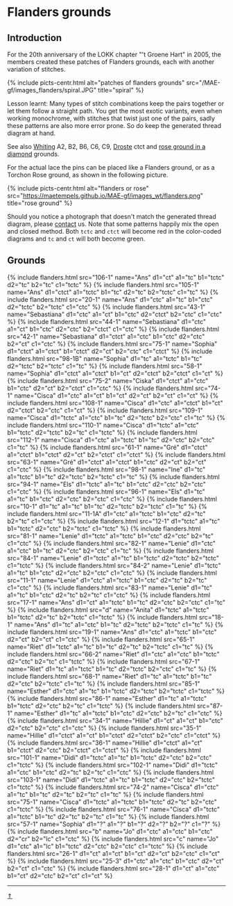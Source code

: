 # Flanders grounds

## Introduction

For the 20th anniversary of the LOKK chapter "'t Groene Hart" in 2005, the members
created these patches of Flanders grounds, each with another variation of stitches.

{% include picts-centr.html 
   alt="patches of flanders grounds" 
   src="/MAE-gf/images_flanders/spiral.JPG"
   title="spiral"
 %}

Lesson learnt: Many types of stitch combinations keep the pairs together or let them follow a straight path.
You get the most exotic variants, even when working monochrome, with stitches that twist just one of the pairs,
sadly these patterns are also more error prone. So do keep the generated thread diagram at hand. 

See also [Whiting] A2, B2, B6, C6, C9, [Droste] ctct and [rose ground in a diamond][squared rose] grounds.

[Whiting]: https://d-bl.github.io/gw-lace-to-gf
[Droste]: https://d-bl.github.io/GroundForge/help/Droste-effect#stitches
[squared rose]: ../docs/rosesa#rose-ground-in-a-diamond

For the actual lace the pins can be placed like a Flanders ground, or as a Torchon Rose ground, as shown in the following picture.

{% include picts-centr.html
     alt="flanders or rose"
     src="https://maetempels.github.io/MAE-gf/images_wt/flanders.png"
     title="rose ground"
%}   

Should you notice a photograph that doesn't match the generated thread diagram, please [contact](about-us#write-us) us. Note that some patterns happily mix the open and closed method. Both `tctc` and `ctct` will become red in the color-coded diagrams and `tc` and `ct` will both become green.

## Grounds
{% include flanders.html src="106-1" name="Ans" d1="ct" a1="tc" b1="tctc" d2="tc" b2="tc" c1="tctc" %}
{% include flanders.html src="105-1" name="Ans" d1="ctct" a1="tctc" b1="tc" d2="tc" b2="tctc" c1="tc" %}
{% include flanders.html src="20-1" name="Ans" d1="ctc" a1="tc" b1="ctc" d2="tctc" b2="tctc" c1="ctc" %}
{% include flanders.html src="43-1" name="Sebastiana" d1="ctc" a1="ct" b1="ctc" d2="ctct" b2="ctc" c1="ctc" %}
{% include flanders.html src="44-1" name="Sebastiana" d1="ctc" a1="ct" b1="ctc" d2="ctc" b2="ctct" c1="ctc" %}
{% include flanders.html src="42-1" name="Sebastiana" d1="ctct" a1="ctc" b1="ctc" d2="ctc" b2="ct" c1="ctc" %}
{% include flanders.html src="75-1" name="Sophia" d1="ctct" a1="ctct" b1="ctct" d2="ct" b2="ctc" c1="ctct" %}
{% include flanders.html src="98-1B" name="Sophia" d1="tc" a1="tctc" b1="tc" d2="tctc" b2="tctc" c1="tc" %}
{% include flanders.html src="58-1" name="Sophia" d1="ctct" a1="ctct" b1="ct" d2="ctct" b2="ctct" c1="ct" %}
{% include flanders.html src="75-2" name="Ciska" d1="ctct" a1="ctc" b1="ctc" d2="ct" b2="ctct" c1="ctc" %}
{% include flanders.html src="74-1" name="Cisca" d1="ctc" a1="ct" b1="ct" d2="ct" b2="ct" c1="ct" %}
{% include flanders.html src="108-1" name="Cisca" d1="ctc" a1="ctct" b1="ct" d2="ctct" b2="ctc" c1="ct" %}
{% include flanders.html src="109-1" name="Cisca" d1="tctc" a1="ctc" b1="tc" d2="tctc" b2="ctc" c1="tc" %}
{% include flanders.html src="110-1" name="Cisca" d1="tctc" a1="ctc" b1="tctc" d2="tctc" b2="tc" c1="tctc" %}
{% include flanders.html src="112-1" name="Cisca" d1="ctc" a1="tctc" b1="tc" d2="ctc" b2="ctc" c1="tc" %}
{% include flanders.html src="61-1" name="Gr&eacute;" d1="ctct" a1="ctct" b1="ctct" d2="ct" b2="ctct" c1="ctct" %}
{% include flanders.html src="63-1" name="Gr&eacute;" d1="ctct" a1="ctct" b1="ctc" d2="ct" b2="ct" c1="ctc" %}
{% include flanders.html src="98-1" name="Ine" d1="tc" a1="tctc" b1="tc" d2="tctc" b2="tctc" c1="tc" %}
{% include flanders.html src="94-1" name="Els" d1="tctc" a1="tc" b1="ctc" d2="ctc" b2="ctc" c1="ctc" %}
{% include flanders.html src="96-1" name="Els" d1="tc" a1="tc" b1="ctc" d2="ctc" b2="ctc" c1="ctc" %}
{% include flanders.html src="10-1" d1="tc" a1="tc" b1="tc" d2="tctc" b2="tctc" c1="tc" %}
{% include flanders.html src="11-1A" d1="ctc" a1="tctc" b1="ctc" d2="tc" b2="tc" c1="ctc" %}
{% include flanders.html src="12-1" d1="tctc" a1="tc" b1="tctc" d2="ctc" b2="tctc" c1="tctc" %}
{% include flanders.html src="81-1" name="Lenie" d1="tctc" a1="tctc" b1="ctc" d2="ctc" b2="tc" c1="ctc" %}
{% include flanders.html src="82-1" name="Lenie" d1="ctc" a1="ctc" b1="tc" d2="ctc" b2="ctc" c1="tc" %}
{% include flanders.html src="84-1" name="Lenie" d1="tctc" a1="tc" b1="tctc" d2="tctc" b2="tctc" c1="tctc" %}
{% include flanders.html src="84-2" name="Lenie" d1="tctc" a1="tc" b1="ctc" d2="ctc" b2="ctc" c1="ctc" %}
{% include flanders.html src="11-1" name="Lenie" d1="ctc" a1="tctc" b1="ctc" d2="tc" b2="tc" c1="ctc" %}
{% include flanders.html src="83-1" name="Lenie" d1="tc" a1="tc" b1="ctc" d2="tc" b2="tc" c1="ctc" %}
{% include flanders.html src="17-1" name="Ans" d1="ct" a1="tctc" b1="tc" d2="ctc" b2="ctc" c1="tc" %}
{% include flanders.html src="d" name="Anita" d1="tctc" a1="tctc" b1="tctc" d2="tc" b2="tctc" c1="tctc" %}
{% include flanders.html src="18-1" name="Ans" d1="tc" a1="ctc" b1="tc" d2="tctc" b2="tctc" c1="tc" %}
{% include flanders.html src="19-1" name="Ans" d1="ctc" a1="tctc" b1="ctc" d2="ct" b2="ct" c1="ctc" %}
{% include flanders.html src="65-1" name="Riet" d1="tctc" a1="tc" b1="tc" d2="tc" b2="tctc" c1="tc" %}
{% include flanders.html src="66-2" name="Riet" d1="ctc" a1="ctc" b1="tctc" d2="ctc" b2="tc" c1="tctc" %}
{% include flanders.html src="67-1" name="Riet" d1="tc" a1="tctc" b1="tc" d2="tctc" b2="ctc" c1="tc" %}
{% include flanders.html src="68-1" name="Riet" d1="tc" a1="tctc" b1="tc" d2="ctc" b2="tctc" c1="tc" %}
{% include flanders.html src="85-1" name="Esther" d1="ctc" a1="tc" b1="tctc" d2="tctc" b2="tctc" c1="tctc" %}
{% include flanders.html src="86-1" name="Esther" d1="tc" a1="tctc" b1="tctc" d2="ctc" b2="tc" c1="tctc" %}
{% include flanders.html src="87-1" name="Esther" d1="tc" a1="tctc" b1="ctc" d2="ctc" b2="tc" c1="ctc" %}
{% include flanders.html src="34-1" name="Hillie" d1="ct" a1="ct" b1="ctc" d2="ctc" b2="ctc" c1="ctc" %}
{% include flanders.html src="35-1" name="Hillie" d1="ctct" a1="ct" b1="ctct" d2="ctct" b2="ctc" c1="ctct" %}
{% include flanders.html src="36-1" name="Hillie" d1="ctct" a1="ct" b1="ctct" d2="ctc" b2="ctct" c1="ctct" %}
{% include flanders.html src="101-1" name="Didi" d1="tctc" a1="tc" b1="tctc" d2="ctc" b2="ctc" c1="tctc" %}
{% include flanders.html src="102-1" name="Didi" d1="tctc" a1="ctc" b1="ctc" d2="tc" b2="tc" c1="ctc" %}
{% include flanders.html src="103-1" name="Didi" d1="tctc" a1="tc" b1="tctc" d2="ctc" b2="tctc" c1="tctc" %}
{% include flanders.html src="74-2" name="Cisca" d1="ctc" a1="tc" b1="tc" d2="tc" b2="tc" c1="tc" %}
{% include flanders.html src="75-1" name="Cisca" d1="tctc" a1="tctc" b1="tctc" d2="tc" b2="ctc" c1="tctc" %}
{% include flanders.html src="76-1" name="Cisca" d1="tctc" a1="tctc" b1="tc" d2="tc" b2="tc" c1="tc" %}
{% include flanders.html src="57-1" name="Sophia" d1="?" a1="?" b1="?" d2="?" b2="?" c1="?" %}
{% include flanders.html src="b" name="Jo" d1="ctc" a1="ctc" b1="ctc" d2="cr" b2="lc" c1="ctc" %}
{% include flanders.html src="c" name="Jo" d1="ctc" a1="lc" b1="tctc" d2="ctc" b2="ctc" c1="tctc" %}
{% include flanders.html src="26-1" d1="ct" a1="ct" b1="ct" d2="ct" b2="ctc" c1="ct" %}
{% include flanders.html src="25-3" d1="ctc" a1="ctc" b1="ctc" d2="ct" b2="ct" c1="ctc" %}
{% include flanders.html src="28-1" d1="ct" a1="ctc" b1="ct" d2="ctc" b2="ct" c1="ct" %}


***
[&uArr;]()

[pic-flan-rose]: ../images_wt/flanders.png

